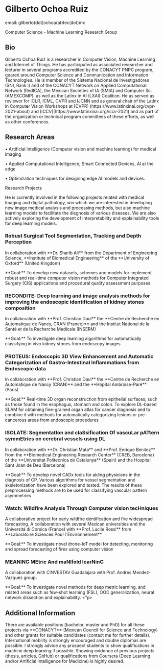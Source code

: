 
<h1>Gilberto Ochoa Ruiz</h1>
<p>email: gilberto(dot)ochoa(at)tec(dot)mx</p>
<p> Computer Science -  Machine Learning Research Group</p>

<h2>Bio</h2>

<p>Gilberto Ochoa Ruiz is a researcher in Computer Vision, Machine Learning and Internet of Things. He has participated as associated researcher and lecturer in several programs accredited by the CONACYT PNPC program, geared around Computer Science and Communication and Information Technologies. He is member of the Sistema Nacional de Investigadores (SNI, Rank I) and of the CONACYT Network on Applied Computational Network (RedICA), the Mexican Societies of IA (SMIA) and Computer Sc. (AMEXCOMP), as well as the Latinx in AI (LXAI) Coalition. He as served as reviewer for ICLR, ICML, CVPR and IJCNN and as general chair of the Latinx in Computer Vision Workshops at [CVPR] (https://www.latinxinai.org/cvpr-2021-about) and [ICCV](https://www.latinxinai.org/iccv-2021) and as part of the organization or technical program committees of these efforts, as well as other conferences.</p>

<h2>Research Areas</h2>

<p> •	Artificial Intelligence (Computer vision and machine learning) for medical imaging</p> 
<p> •	Applied Computational Intelligence, Smart Connected Devices, AI at the edge</p> 
<p> •	Optimization techniques for designing edge AI models and devices.</p> 

<p>Research Projects</p> 

<p>He is currently involved in the following projects related with medical Imaging and digital pathology, win which we are interested in developing new image medical analysis and processing methods, but also machine learning models to facilitate the diagnosis of various diseases. We are also actively exploring the development of interpretability and explainability tools for deep learning models.</p> 

<h3>Robust Surgical Tool Segmentation, Tracking and Depth Perception</h3>

<p>In collaboration with **Dr. Sharib Ali** from the Department of Engineering Science, **Institute of Biomedical Engineering** of the **University of Oxford** (United Kingdom)</p>

<p>**Goal:** To develop new datasets, schemes and models for implement robust and real-time computer vision methods for Computer Integrated Surgery (CIS) applications and procedural quality assessment purposes</p>

<h3> RECONDITE:  Deep learning and image analysis methods for improving the endoscopic identification of kidney stones composition </h3> 

<p>In collaboration with **Prof. Christian Daul** the **Centre de Recherche en Automatique de Nancy, CRAN (France)** and the Institut National de la Santé et de la Recherche Medicale (INSERM)</p>

<p>**Goal:** To investigate deep learning algorithms for automatically classifying in vivo kidney stones from endoscopy images</p>

<h3> PROTEUS: Endoscopic 3D View Enhancement and Automatic Categorization of Gastro-Intestinal Inflammations from Endoscopic data </h3>

<p> In collaboration with **Prof. Christian Daul** the **Centre de Recherche en Automatique de Nancy (CRAN)** and the **Hopital Ambroise-Paré** (Paris) </p>

<p>**Goal:** Real-time 3D organ reconstruction from epithelial surfaces, such as those found in the esophagus, stomach and colon. To explore DL-based SLAM for obtaining fine-grained organ atlas for cancer diagnosis and to combine it with methods for automatically categorizing lesions or pre-cancerous areas from endoscopic procedures </p>

<h3> ISOLATE: SegmentatIon and claSsification Of vascuLar pATtern symmEtries on cerebral vessels using DL </h3>

<p> In collaboration with **Dr. Christian Mata** and **Prof. Enrique Benitez** from the **Biomedical Engineering Research Center** (CREB, Barcelona) of the **Universitat Politecnica de Catalunya** (Spain) and the Hospital Sant Joan de Deu (Barcelona)</p>

<p> **Goal:** To develop novel CADx tools for aiding physicians in the diagnosis of CP.
Various algorithms for vessel segmentation and skeletonization have been explored and tested. The results of these preprocessing methods are to be used for classifying vascular pattern asymmetries </p>

<h3>Watch: Wildfire Analysis Through Computer vision tecHniques</h3>

<p> A collaborative project for early wildfire dentification and fire widespread forecasting. A collaboration with several Mexican universities and the Universitá di Corsica (France) with **Prof. Lucile Rossi** from **Laboratoire Sciences Pour l’Environnement** </p>

<p> **Goal:** To investigate novel drone-IoT model for detecting, monitoring and spread forecasting of fires using computer vision </p>

<h3> MEANING MEtric And maNIfold learNinG </h3>

<p> A collaboration with CINVESTAV Guadalajara with Prof. Andres Mendez-Vazquez group. </p>

<p> **Goal:** To investigate novel methods for deep metric learning, and related areas such as few-shot learning (FSL), OOD generalization, neural network dissection and explainability. <"p>

<h2>Additional Information </h2>
	
<p> There are available positions (bachelor, master and PhD) for all these projects via **CONACYT** (Mexican Council for Science and Technology) and other grants for suitable candidates (contact me for further details). International mobility is strongly encouraged and double diplomas are possible. 
I strongly advice any prospect students to show qualifications in machine deep learning if possible. Showing evidence of previous projects (thesis, articles, GitHub) or qualifications from Coursera (Deep Learning and/or Artificial Intelligence for Medicine) is highly desired.</p>

